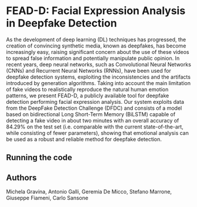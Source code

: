 # FEAD-D: Facial Expression Analysis in Deepfake Detection
As the development of deep learning (DL) techniques has progressed, the creation of convincing synthetic media, known as deepfakes, has become increasingly easy, raising significant concern about the use of these videos to spread false information and potentially manipulate public opinion. In recent years, deep neural networks, such as Convolutional Neural Networks (CNNs) and Recurrent Neural Networks (RNNs), have been used for deepfake detection systems, exploiting the inconsistencies and the artifacts introduced by generation algorithms. Taking into account the main limitation of fake videos to realistically reproduce the natural human emotion patterns, we present FEAD-D, a publicly available tool for deepfake detection performing facial expression analysis. Our system exploits data from the DeepFake Detection Challenge (DFDC) and consists of a model based on bidirectional Long Short-Term Memory (BiLSTM) capable of detecting a fake video in about two minutes with an overall accuracy of 84.29% on the test set (i.e. comparable with the current state-of-the-art, while consisting of fewer parameters), showing that emotional analysis can be used as a robust and reliable method for deepfake detection.


## Running the code


## Authors
Michela Gravina, Antonio Galli, Geremia De Micco, Stefano Marrone, Giuseppe Fiameni, Carlo Sansone
